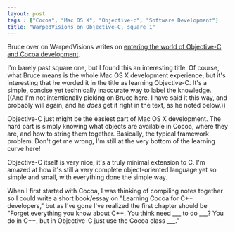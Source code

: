 ```yaml
---
layout: post
tags : ["Cocoa", "Mac OS X", "Objective-c", "Software Development"]
title: "WarpedVisions on Objective-C, square 1"
---
```

Bruce over on WarpedVisions writes on <a href="http://warpedvisions.org/2008/08/24/objective-c-square-1/"> entering the world of Objective-C and Cocoa development</a>.



I'm barely past square one, but I found this an interesting title. Of course, what Bruce means is the whole Mac OS X development experience, but it's interesting that he worded it in the title as learning Objective-C. It's a simple, concise yet technically inaccurate way to label the knowledge. ((And I'm not intentionally picking on Bruce here. I have said it this way, and probably will again, and he <em>does</em> get it right in the text, as he noted below.))



Objective-C just might be the easiest part of Mac OS X development. The hard part is simply knowing what objects are available in Cocoa, where they are, and how to string them together. Basically, the typical framework problem. Don't get me wrong, I'm still at the very bottom of the learning curve here!



Objective-C itself is very nice; it's a truly minimal extension to C. I'm amazed at how it's still a very complete object-oriented language yet so simple and small, with everything done the simple way.



When I first started with Cocoa, I was thinking of compiling notes together so I could write a short book/essay on "Learning Cocoa for C++ developers," but as I've gone I've realized the first chapter should be "Forget everything you know about C++. You think need ___ to do ___? You do in C++, but in Objective-C just use the Cocoa class ___."